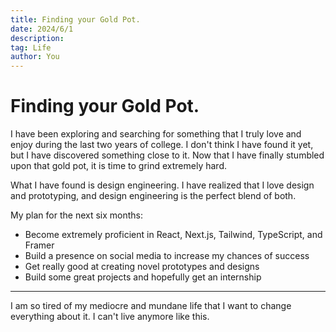 ```yaml
---
title: Finding your Gold Pot.
date: 2024/6/1
description: 
tag: Life
author: You
---
```


# Finding your Gold Pot.

I have been exploring and searching for something that I truly love and enjoy during the last two years of college. I don't think I have found it yet, but I have discovered something close to it. Now that I have finally stumbled upon that gold pot, it is time to grind extremely hard.

What I have found is design engineering. I have realized that I love design and prototyping, and design engineering is the perfect blend of both.

My plan for the next six months:
- Become extremely proficient in React, Next.js, Tailwind, TypeScript, and Framer
- Build a presence on social media to increase my chances of success
- Get really good at creating novel prototypes and designs
- Build some great projects and hopefully get an internship

---

I am so tired of my mediocre and mundane life that I want to change everything about it. I can't live anymore like this.